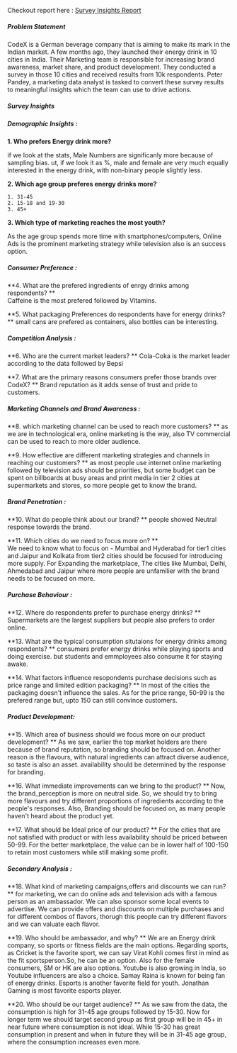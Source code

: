 Checkout report here : [Survey Insights Report](https://www.novypro.com/project/energy-drinks-survey-insights)

##### Problem Statement
CodeX is a German beverage company that is aiming to make its mark in the Indian market. A few months ago, they launched their energy drink in 10 cities in India.
Their Marketing team is responsible for increasing brand awareness, market share, and product development. They conducted a survey in those 10 cities and received results from 10k respondents. Peter Pandey, a marketing data analyst is tasked to convert these survey results to meaningful insights which the team can use to drive actions.

##### Survey Insights
##### Demographic Insights :

**1. Who prefers Energy drink more?**

if we look at the stats, Male Numbers are significanly more because of sampling bias.
ut, if we look it as %, male and female are very much equally interested in the energy drink, with non-binary people slightly less.

**2. Which age group preferes energy drinks more?**
	
	1. 31-45
	2. 15-18 and 19-30
	3. 45+

**3. Which type of marketing reaches the most youth?**
	
As the age group spends more time with smartphones/computers, Online Ads is the prominent marketing strategy while television also is an success option.

##### Consumer Preference :


**4. What are the prefered ingredients of enrgy drinks among respondents?
**	
Caffeine is the most prefered followed by Vitamins.

**5. What packaging Preferences do respondents have for energy drinks?
**
small cans are prefered as containers, also bottles can be interesting.


##### Competition Analysis :


**6. Who are the current market leaders?
**
Cola-Coka is the market leader according to the data followed by Bepsi

**7. What are the primary reasons consumers prefer those brands over CodeX?
**
Brand reputation as it adds sense of trust and pride to customers.


##### Marketing Channels and Brand Awareness :


**8. which marketing channel can be used to reach more customers?
**
as we are in technological era, online marketing is the way, also TV commercial can be used to reach to more older audience.

**9. How effective are different marketing strategies and channels in reaching our customers?
**
as most people use internet online marketing followed by television ads should be priorities, but some budget can be spent on billboards at busy areas and print media in tier 2 cities at supermarkets and stores, so more people get to know the brand.


##### Brand Penetration :


**10.  What do people think about our brand?
**
people showed Neutral response towards the brand.

**11. Which cities do we need to focus more on?
**	
We need to know what to focus on -
Mumbai and Hyderabad for tier1 cities and Jaipur and Kolkata from tier2 cities should be focused for introducing more supply.
For Expanding the marketplace, The cities like Mumbai, Delhi, Ahmedabad and Jaipur where more people are unfamilier with the brand needs to be focused on more.


##### Purchase Behaviour : 


**12. Where do respondents prefer to purchase energy drinks?
**
Supermarkets are the largest suppliers but people also prefers to order online.

**13. What are the typical consumption situtaions for energy drinks among respondents?
**
consumers prefer energy drinks while playing sports and doing exercise. but students and emmployees also consume it for staying awake.

**14. What factors influence resopondents purchase decisions such as price range and limited edition packaging?
**
In most of the cities the packaging doesn't influence the sales.
As for the price range, 50-99 is the prefered range but, upto 150 can still convince customers.

			
##### Product Development:


**15. Which area of business should we focus more on our product development?
**
As we saw, earlier the top market holders are there because of brand reputation, so branding should be focused on.
Another reason is the flavours, with natural ingredients can attract diverse audience, so taste is also an asset.
availability should be determined by the response for branding.

**16. What immediate improvements can we bring to the product?
**
Now, the brand_perception is more on neutral side. So, we should try to bring more flavours and try different proportions of ingredients according to the people's responses.
Also, Branding should be focused on, as many people haven't heard about the product yet.

**17.  What should be Ideal price of our product?
**
For the cities that are not satisfied with product or with less availability should be priced between 50-99.
For the better marketplace, the value can be in lower half of 100-150 to retain most customers while still making some profit.

##### Secondary Analysis :


**18. What kind of marketing campaigns,offers and discounts we can run? 
**
for marketing, we can do online ads and television ads with a famous person as an ambassador. We can also sponsor some local events to advertise.
We can provide offers and discounts on multiple purchases and for different combos of flavors, thorugh this people can try different flavors and we can valuate each flavor.


**19. Who should be ambassador, and why?
**
We are an Energy drink company, so sports or fitness fields are the main options. Regarding sports, as Cricket is the favorite sport,
we can say Virat Kohli comes first in mind as the fit sportsperson.So, he can be an option.
Also for the female consumers, SM or HK are also options.
Youtube is also growing in India, so Youtube influencers are also a choice. Samay Raina is known for being fan of energy drinks.
Esports is another favorite field for youth. Jonathan Gaming is most favorite esports player. 

**20. Who should be our target audience?
**
As we saw from the data, the consumption is high for 31-45 age groups followed by 15-30. Now for longer term we should target second group
as first group will be in 45+ in near future where consumption is not ideal. While 15-30 has great consumption in present and when
in future they will be in 31-45 age group, where the consumption increases even more.
























































	
 
	
